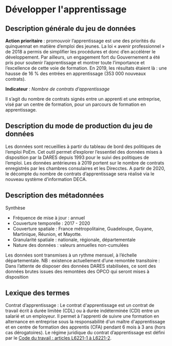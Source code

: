 # Développer l'apprentissage
## Description générale du jeu de données 
**Action prioritaire** : promouvoir l’apprentissage est une des priorités du quinquennat en matière d’emploi des jeunes. La loi « avenir professionnel » de 2018 a permis de simplifier les procédures et donc d’en accélérer le développement. Par ailleurs, un engagement fort du Gouvernement a été pris pour soutenir l’apprentissage et montrer toute l’importance et l’excellence de cette voie de formation. En 2019, les résultats étaient là : une hausse de 16 % des entrées en apprentissage (353 000 nouveaux contrats).
 
**Indicateur** : *Nombre de contrats d’apprentissage*

Il s’agit du nombre de contrats signés entre un apprenti et une entreprise, visé par un centre de formation, pour un parcours de formation en apprentissage.

## Description du mode de production du jeu de données 
Les données sont recueillies à partir du tableau de bord des politiques de l’emploi PoEm. Cet outil permet d’explorer l’essentiel des données mises à disposition par la DARES depuis 1993 pour le suivi des politiques de l’emploi. Les données antérieures à 2019 portent sur le nombre de contrats enregistrés par les chambres consulaires et les Direcctes. A partir de 2020, le décompte du nombre de contrats d’apprentissage sera réalisé via le nouveau système d’information DECA.

## Description des métadonnées 
Synthèse 
-	Fréquence de mise à jour : annuel 
-	Couverture temporelle :  2017 - 2020
-	Couverture spatiale : France métropolitaine, Guadeloupe, Guyane, Martinique, Réunion, et Mayotte.
-	Granularité spatiale : nationale, régionale, départementale
-	Nature des données : valeurs annuelles non-cumulées

Les données sont transmises à un rythme mensuel, à l’échelle départementale.
NB : existence actuellement d’une remontée transitoire : Dans l’attente de disposer des données DARES stabilisées, ce sont des données brutes issues des remontées des OPCO qui seront mises à disposition 

## Lexique des termes 
Contrat d’apprentissage : Le contrat d'apprentissage est un contrat de travail écrit à durée limitée (CDL) ou à durée indéterminée (CDI) entre un salarié et un employeur. Il permet à l'apprenti de suivre une formation en alternance en entreprise sous la responsabilité d'un maître d'apprentissage et en centre de formation des apprentis (CFA) pendant 6 mois à 3 ans (hors cas dérogatoires). Le régime juridique du contrat d’apprentissage est défini par le [Code du travail : articles L6221-1 à L6221-2](https://www.legifrance.gouv.fr/codes/id/LEGISCTA000006178184/).
